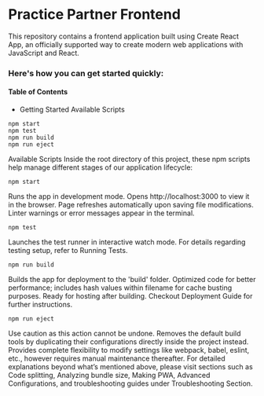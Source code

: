# Practice Partner Frontend
This repository contains a frontend application built using Create React App, an officially supported way to create modern web applications with JavaScript and React. 
### Here's how you can get started quickly:
#### Table of Contents
- Getting Started
Available Scripts
```
npm start
npm test
npm run build
npm run eject
```

Available Scripts
Inside the root directory of this project, these npm scripts help manage different stages of our application lifecycle:
```
npm start
```
Runs the app in development mode. Opens http://localhost:3000 to view it in the browser. Page refreshes automatically upon saving file modifications. Linter warnings or error messages appear in the terminal.
```
npm test
```
Launches the test runner in interactive watch mode. For details regarding testing setup, refer to Running Tests.
```
npm run build
```
Builds the app for deployment to the 'build' folder. Optimized code for better performance; includes hash values within filename for cache busting purposes. Ready for hosting after building. Checkout Deployment Guide for further instructions.
```
npm run eject
```
Use caution as this action cannot be undone. Removes the default build tools by duplicating their configurations directly inside the project instead. Provides complete flexibility to modify settings like webpack, babel, eslint, etc., however requires manual maintenance thereafter.
For detailed explanations beyond what’s mentioned above, please visit sections such as Code splitting, Analyzing bundle size, Making PWA, Advanced Configurations, and troubleshooting guides under Troubleshooting Section.
